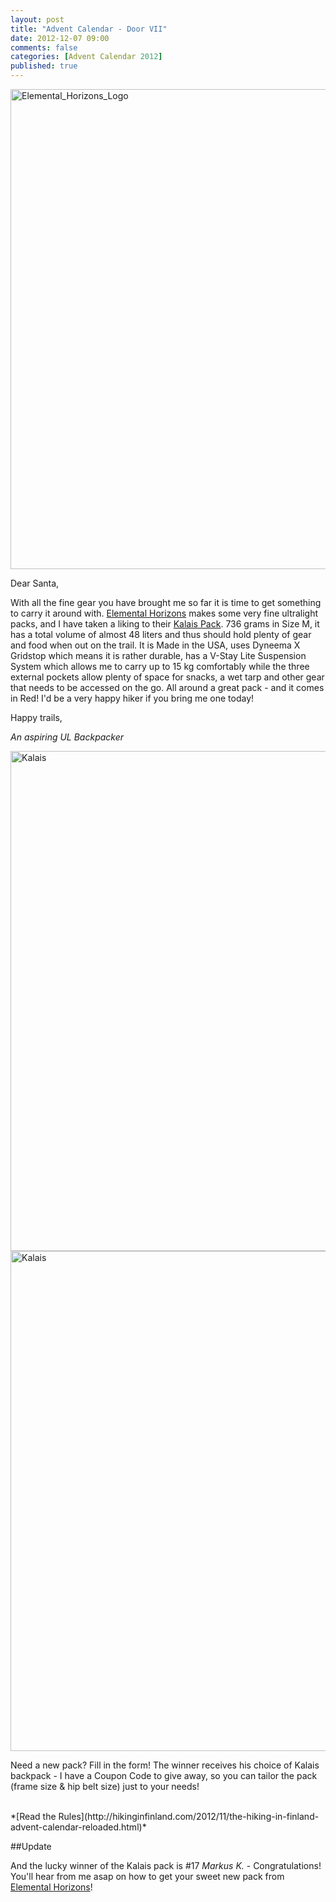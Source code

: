 ```yaml
---
layout: post
title: "Advent Calendar - Door VII"
date: 2012-12-07 09:00
comments: false
categories: [Advent Calendar 2012]
published: true
---
```


<a href="http://www.elementalhorizons.com" title="Elemental Horizons"><img src="http://farm9.staticflickr.com/8206/8235911304_b4914c0c66_b.jpg" width="1024" height="768" alt="Elemental_Horizons_Logo"></a>

<!-- more -->

Dear Santa,

With all the fine gear you have brought me so far it is time to get something to carry it around with. [Elemental Horizons](http://www.elementalhorizons.com) makes some very fine ultralight packs, and I have taken a liking to their [Kalais Pack](http://www.elementalhorizons.com/kalaispack.aspx). 736 grams in Size M, it has a total volume of almost 48 liters and thus should hold plenty of gear and food when out on the trail. It is Made in the USA, uses Dyneema X Gridstop which means it is rather durable, has a V-Stay Lite Suspension System which allows me to carry up to 15 kg comfortably while the three external pockets allow plenty of space for snacks, a wet tarp and other gear that needs to be accessed on the go. All around a great pack - and it comes in Red! I'd be a very happy hiker if you bring me one today!

Happy trails, 



*An aspiring UL Backpacker*

<a href="http://www.elementalhorizons.com/kalaispack.aspx" title="Kalais Pack"><img src="http://farm9.staticflickr.com/8342/8251002825_68b8c26589_b.jpg" width="800" height="800" alt="Kalais"></a>
<a href="http://www.elementalhorizons.com/kalaispack.aspx" title="Kalais Pack"><img src="http://farm9.staticflickr.com/8337/8252072566_70561c7300_b.jpg" width="800" height="800" alt="Kalais"></a>

Need a new pack? Fill in the form! The winner receives his choice of Kalais backpack - I have a Coupon Code to give away, so you can tailor the pack (frame size & hip belt size) just to your needs!

<br>
*[Read the Rules](http://hikinginfinland.com/2012/11/the-hiking-in-finland-advent-calendar-reloaded.html)*

##Update

And the lucky winner of the Kalais pack is #17 *Markus K.* - Congratulations! You'll hear from me asap on how to get your sweet new pack from [Elemental Horizons](http://www.elementalhorizons.com)!
